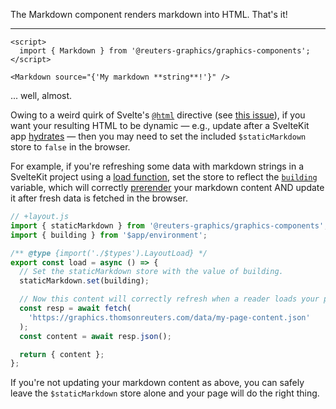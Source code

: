 The Markdown component renders markdown into HTML. That's it!

---

```svelte
<script>
  import { Markdown } from '@reuters-graphics/graphics-components';
</script>

<Markdown source="{'My markdown **string**!'}" />
```

... well, almost.

Owing to a weird quirk of Svelte's [`@html`](https://svelte.dev/docs/special-tags#html) directive (see [this issue](https://github.com/reuters-graphics/graphics-components/issues/148)), if you want your resulting HTML to be dynamic — e.g., update after a SvelteKit app [hydrates](https://kit.svelte.dev/docs/glossary#hydration) — then you may need to set the included `$staticMarkdown` store to `false` in the browser.

For example, if you're refreshing some data with markdown strings in a SvelteKit project using a [load function](https://kit.svelte.dev/docs/load), set the store to reflect the [`building`](https://kit.svelte.dev/docs/modules#$app-environment-building) variable, which will correctly [prerender](https://kit.svelte.dev/docs/glossary#prerendering) your markdown content AND update it after fresh data is fetched in the browser.

```javascript
// +layout.js
import { staticMarkdown } from '@reuters-graphics/graphics-components';
import { building } from '$app/environment';

/** @type {import('./$types').LayoutLoad} */
export const load = async () => {
  // Set the staticMarkdown store with the value of building.
  staticMarkdown.set(building);

  // Now this content will correctly refresh when a reader loads your page.
  const resp = await fetch(
    'https://graphics.thomsonreuters.com/data/my-page-content.json'
  );
  const content = await resp.json();

  return { content };
};
```

If you're not updating your markdown content as above, you can safely leave the `$staticMarkdown` store alone and your page will do the right thing.
